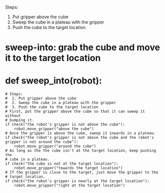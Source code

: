 

Steps:
  1. Put gripper above the cube
  2. Sweep the cube in a plateau with the gripper
  3. Push the cube to the target location

# sweep-into: grab the cube and move it to the target location
# def sweep_into(robot):
    # Steps:
    #  1. Put gripper above the cube
    #  2. Sweep the cube in a plateau with the gripper
    #  3. Push the cube to the target location
    # First, put the gripper above the cube so that it can sweep it without
    # bumping it.
    if check("the robot's gripper is not above the cube"):
        robot.move_gripper("above the cube")
    # Once the gripper is above the cube, sweep it inwards in a plateau.
    if check("the robot's gripper is not above the cube and the robot's gripper is not around the cube"):
        robot.move_gripper("around the cube")
    # As long as the the cube isn't at the target location, keep pushing the
    # cube in a plateau.
    if check("the cube is not at the target location"):
        robot.move_gripper("towards the target location")
    # If the gripper is close to the target, just move the gripper to the
    # target location.
    if check("the robot's gripper is nearly at the target location"):
        robot.move_gripper("right at the target location")